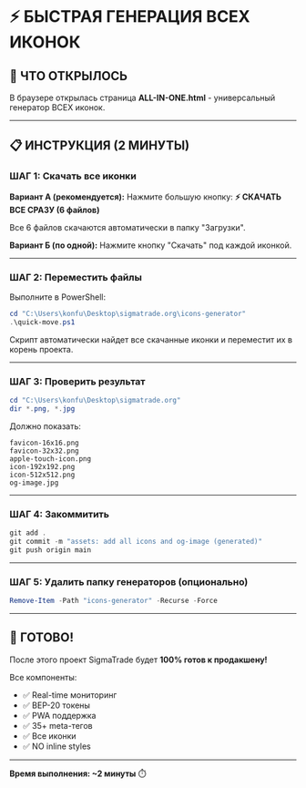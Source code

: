 # ⚡ БЫСТРАЯ ГЕНЕРАЦИЯ ВСЕХ ИКОНОК

## 🎯 ЧТО ОТКРЫЛОСЬ

В браузере открылась страница **ALL-IN-ONE.html** - универсальный генератор ВСЕХ иконок.

---

## 📋 ИНСТРУКЦИЯ (2 МИНУТЫ)

### ШАГ 1: Скачать все иконки

**Вариант А (рекомендуется):**
Нажмите большую кнопку: **⚡ СКАЧАТЬ ВСЕ СРАЗУ (6 файлов)**

Все 6 файлов скачаются автоматически в папку "Загрузки".

**Вариант Б (по одной):**
Нажмите кнопку "Скачать" под каждой иконкой.

---

### ШАГ 2: Переместить файлы

Выполните в PowerShell:

```powershell
cd "C:\Users\konfu\Desktop\sigmatrade.org\icons-generator"
.\quick-move.ps1
```

Скрипт автоматически найдет все скачанные иконки и переместит их в корень проекта.

---

### ШАГ 3: Проверить результат

```powershell
cd "C:\Users\konfu\Desktop\sigmatrade.org"
dir *.png, *.jpg
```

Должно показать:
```
favicon-16x16.png
favicon-32x32.png
apple-touch-icon.png
icon-192x192.png
icon-512x512.png
og-image.jpg
```

---

### ШАГ 4: Закоммитить

```powershell
git add .
git commit -m "assets: add all icons and og-image (generated)"
git push origin main
```

---

### ШАГ 5: Удалить папку генераторов (опционально)

```powershell
Remove-Item -Path "icons-generator" -Recurse -Force
```

---

## 🎉 ГОТОВО!

После этого проект SigmaTrade будет **100% готов к продакшену!**

Все компоненты:
- ✅ Real-time мониторинг
- ✅ BEP-20 токены
- ✅ PWA поддержка
- ✅ 35+ meta-тегов
- ✅ Все иконки
- ✅ NO inline styles

---

**Время выполнения: ~2 минуты** ⏱️

